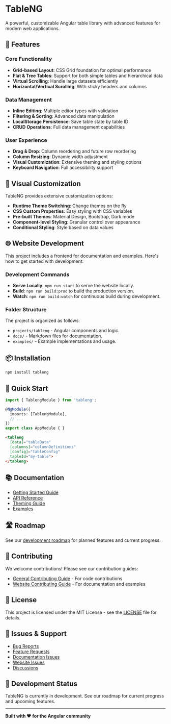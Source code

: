 # TableNG

A powerful, customizable Angular table library with advanced features for modern web applications.

## 🚀 Features

### Core Functionality
- **Grid-based Layout**: CSS Grid foundation for optimal performance
- **Flat & Tree Tables**: Support for both simple tables and hierarchical data
- **Virtual Scrolling**: Handle large datasets efficiently
- **Horizontal/Vertical Scrolling**: With sticky headers and columns

### Data Management
- **Inline Editing**: Multiple editor types with validation
- **Filtering & Sorting**: Advanced data manipulation
- **LocalStorage Persistence**: Save table state by table ID
- **CRUD Operations**: Full data management capabilities

### User Experience
- **Drag & Drop**: Column reordering and future row reordering
- **Column Resizing**: Dynamic width adjustment
- **Visual Customization**: Extensive theming and styling options
- **Keyboard Navigation**: Full accessibility support

## 🎨 Visual Customization

TableNG provides extensive customization options:

- **Runtime Theme Switching**: Change themes on the fly
- **CSS Custom Properties**: Easy styling with CSS variables
- **Pre-built Themes**: Material Design, Bootstrap, Dark mode
- **Component-level Styling**: Granular control over appearance
- **Conditional Styling**: Style based on data values

## 🌐 Website Development

This project includes a frontend for documentation and examples. Here's how to get started with development:

### Development Commands

- **Serve Locally**: `npm run start` to serve the website locally.
- **Build**: `npm run build:prod` to build the production version.
- **Watch**: `npm run build:watch` for continuous build during development.

### Folder Structure

The project is organized as follows:

- `projects/tableng` - Angular components and logic.
- `docs/` - Markdown files for documentation.
- `examples/` - Example implementations and usage.

## 📦 Installation

```bash
npm install tableng
```

## 🏁 Quick Start

```typescript
import { TablengModule } from 'tableng';

@NgModule({
  imports: [TablengModule],
  // ...
})
export class AppModule { }
```

```html
<tableng 
  [data]="tableData" 
  [columns]="columnDefinitions"
  [config]="tableConfig"
  tableId="my-table">
</tableng>
```

## 📚 Documentation

- [Getting Started Guide](docs/getting-started.md)
- [API Reference](docs/api-reference.md)
- [Theming Guide](docs/theming.md)
- [Examples](docs/examples.md)

## 🛣️ Roadmap

See our [development roadmap](roadmap.md) for planned features and current progress.

## 🤝 Contributing

We welcome contributions! Please see our contribution guides:

- [General Contributing Guide](CONTRIBUTING.md) - For code contributions
- [Website Contributing Guide](CONTRIBUTING_WEBSITE.md) - For documentation and examples

## 📄 License

This project is licensed under the MIT License - see the [LICENSE](LICENSE) file for details.

## 🐛 Issues & Support

- [Bug Reports](https://github.com/edismooth/tableng/issues/new?template=bug_report.md)
- [Feature Requests](https://github.com/edismooth/tableng/issues/new?template=feature_request.md)
- [Documentation Issues](https://github.com/edismooth/tableng/issues/new?template=documentation_bug.md)
- [Website Issues](https://github.com/edismooth/tableng/issues/new?template=website_bug.md)
- [Discussions](https://github.com/edismooth/tableng/discussions)

## 🚧 Development Status

TableNG is currently in development. See our roadmap for current progress and upcoming features.

---

**Built with ❤️ for the Angular community** 